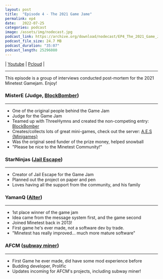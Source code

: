 ```yaml
---
layout: post
title:  "Episode 4 - The 2021 Game Jame"
permalink: ep4
date:   2022-07-25
categories: podcast
image: /assets/img/nodecast.jpg
podcast_link: https://archive.org/download/nodecast/EP4_The_2021_Game_Jam.mp3
podcast_file_size: 24.7 MB
podcast_duration: "35:07"
podcast_length: 25296080
---
```


| [Youtube](https://youtu.be/kxg4jlPDlKk) | [Pcloud](https://u.pcloud.link/publink/show?code=XZMNE8VZj2OiXfXyjyXwGnkMuahGPulrunIk) |

________

This episode is a group of interviews conducted post-mortem for the 2021 Minetest Gamejam. Enjoy!

### MisterE (Judge, [BlockBomber](https://content.minetest.net/packages/MisterE/blockbomber/))
_____________________________

- One of the original people behind the Game Jam
- Judge for the Game Jam
- Teamed up with ThreeHymns and created the non-competing entry: [BlockBomber](https://content.minetest.net/packages/MisterE/blockbomber/)
- Creates/collects lots of great mini-games, check out the server: [A.E.S {Minigames}](minetest.eticadigitale.org)
- Was the original seed funder of the prize money, helped snowball
- "Please be nice to the Minetest Community!"

### StarNinjas ([Jail Escape](https://content.minetest.net/packages/StarNinjas/jail_escape/))
_______________________

- Creator of Jail Escape for the Game Jam
- Planned out the project on paper and pen
- Loves having all the support from the community, and his family

### YamanQ ([Alter](https://content.minetest.net/packages/yaman/alter/))
_______________________

- 1st place winner of the game jam
- Idea came from the message system first, and the game second
- Joined Minetest back in 2013!
- First game he's ever made, not a software dev by trade.
- "Minetest has really improved... much more mature software"

### AFCM ([subway miner](https://content.minetest.net/packages/AFCM/subway_miner/))
_______________________

- First Game he ever made, did have some mod experience before
- Budding developer, Prolific
- Updates incoming for AFCM's projects, including subway miner!